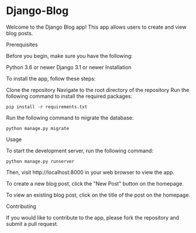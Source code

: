 # Django-Blog

<link rel="stylesheet" href="https://cdnjs.cloudflare.com/ajax/libs/highlight.js/10.1.1/styles/default.min.css">
<script src="https://cdnjs.cloudflare.com/ajax/libs/highlight.js/10.1.1/highlight.min.js"></script>


Welcome to the Django Blog app! This app allows users to create and view blog posts.

Prerequisites

Before you begin, make sure you have the following:

Python 3.6 or newer
Django 3.1 or newer
Installation

To install the app, follow these steps:

Clone the repository
Navigate to the root directory of the repository
Run the following command to install the required packages:

<pre><code class="python hljs">pip install -r requirements.txt</code></pre>


Run the following command to migrate the database:
<pre><code class="python hljs">python manage.py migrate</code></pre>


Usage

To start the development server, run the following command:

<pre><code class="python hljs">python manage.py runserver</code></pre>

Then, visit http://localhost:8000 in your web browser to view the app.

To create a new blog post, click the "New Post" button on the homepage.

To view an existing blog post, click on the title of the post on the homepage.

Contributing

If you would like to contribute to the app, please fork the repository and submit a pull request.


<script>
  document.addEventListener('DOMContentLoaded', (event) => {
    document.querySelectorAll('pre code').forEach((block) => {
      hljs.highlightBlock(block);
      const copyButton = document.createElement('button');
      copyButton.classList.add('copy-button');
      copyButton.innerHTML = 'Copy';
      block.parentNode.appendChild(copyButton);
      copyButton.addEventListener('click', () => {
        navigator.clipboard.writeText(block.innerText).then(() => {
          copyButton.innerHTML = 'Copied!';
          setTimeout(() => {
            copyButton.innerHTML = 'Copy';
          }, 1000);
        }, () => {
          copyButton.innerHTML = 'Error';
        });
      });
    });
  });
</script>
